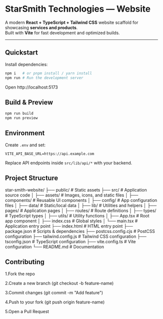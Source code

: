 # StarSmith Technologies — Website

A modern **React + TypeScript + Tailwind CSS** website scaffold for showcasing **services and products**.  
Built with **Vite** for fast development and optimized builds.

---

## Quickstart

Install dependencies:
```bash
npm i   # or pnpm install / yarn install
npm run # Run the development server
```
Open http://localhost:5173 

## Build & Preview

```bash
npm run build
npm run preview
```

## Environment

Create `.env` and set:

```
VITE_API_BASE_URL=https://api.example.com
```

Replace API endpoints inside `src/lib/api/*` with your backend.


## Project Structure 


star-smith-website/
├── public/              # Static assets
├── src/                 # Application source code
│ ├── assets/            # Images, icons, and static files
│ ├── components/        # Reusable UI components
│ ├── config/            # App configuration files
│ ├── data/              # Static/local data
│ ├── lib/               # Utilities and helpers
│ ├── pages/             # Application pages
│ ├── routes/            # Route definitions
│ ├── types/             # TypeScript types
│ ├── utils/             # Utility functions
│ ├── App.tsx            # Root app component
│ ├── index.css          # Global styles
│ └── main.tsx           # Application entry point
├── index.html           # HTML entry point
├── package.json         # Scripts & dependencies
├── postcss.config.cjs   # PostCSS configuration
├── tailwind.config.js   # Tailwind CSS configuration
├── tsconfig.json        # TypeScript configuration
├── vite.config.ts       # Vite configuration
└── README.md            # Documentation


## Contributing

1.Fork the repo

2.Create a new branch (git checkout -b feature-name)

3.Commit changes (git commit -m "Add feature")

4.Push to your fork (git push origin feature-name)

5.Open a Pull Request
